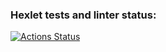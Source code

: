 ### Hexlet tests and linter status:
[![Actions Status](https://github.com/Z4NDIE/python-project-49/workflows/hexlet-check/badge.svg)](https://github.com/Z4NDIE/python-project-49/actions)